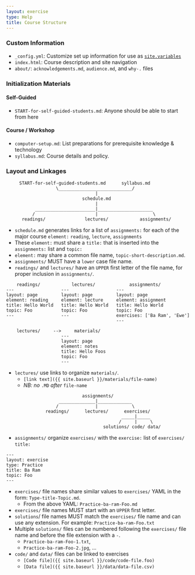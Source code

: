 ```yaml
---
layout: exercise
type: Help
title: Course Structure
---
```


### Custom Information

- `_config.yml`: Customize set up information for use as [`site.variables`](https://jekyllrb.com/docs/variables/)
- `index.html`: Course description and site navigation
- `about/`: `acknowledgements.md`, `audience.md`, and `why-.` files

### Initialization Materials

#### Self-Guided
- `START-for-self-guided-students.md`: Anyone should be able to start from here

#### Course / Workshop
- `computer-setup.md`: List preparations for prerequisite knowledge & technology 
- `syllabus.md`: Course details and policy. 

### Layout and Linkages
 
```
     START-for-self-guided-students.md      syllabus.md 
                   \____________________________/
                                  |  
                             schedule.md
                                  |
           _______________________|_____________________
          /                       |                     \
      readings/               lectures/            assignments/
```
 
- `schedule.md` generates links for a list of `assignments:` for each of the major course `element:` `reading`, `lecture`, `assignments`    
- These `element:` must share a `title:` that is inserted into the 
`assignments:` list and `topic:`  
- `element:` may share a common file name, `topic-short-description.md`. 
- `assignments/` MUST have a `lower` case file name. 
- `readings/` and `lectures/` have an `UPPER` first letter of the file name, for
proper inclusion in `assignments/`.

``` 
    readings/            lectures/             assignments/
---                  ---                  ---
layout: page         layout: page         layout: page
element: reading     element: lecture     element: assignment
title: Hello World   title: Hello World   title: Hello World 
topic: Foo           topic: Foo           topic: Foo
---                  ---                  exercises: ['Ba Ram', 'Ewe']
                                          ---
```

```
    lectures/     -->     materials/
                     ---
                     layout: page
                     element: notes
                     title: Hello Foos
                     topic: Foo
                     --- 
```

- `lectures/` use links to organize `materials/`. 
  - `[link text]({{ site.baseurl }}/materials/file-name)` 
  - *NB: no* `.MD` *after* `file-name`

```
                             assignments/
                    ______________|_____________
                   /              |             \
               readings/      lectures/      exercises/
                                            _____|_____  
                                           /     |     \
                                     solutions/ code/ data/

```
- `assignments/` organize `exercises/` with the `exercise:` list of `exercises/` `title:`

```
---
layout: exercise
type: Practice
title: Ba Ram
topic: Foo
---
```

- `exercises/` file names share similar values to `exercises/` YAML in the form:
`Type-title-Topic.md`. 
  - From the above YAML: `Practice-ba-ram-Foo.md`
- `exercises/` file names MUST start with an `UPPER` first letter.
- `solutions`/ file names MUST match the `exercises/` file name and can use any extension. For example: `Practice-ba-ram-Foo.txt`
- Multiple `solutions/` files can be numbered following the `exercises/` file name and before the file extension with a `-`.
  - `Practice-ba-ram-Foo-1.txt`, 
  - `Practice-ba-ram-Foo-2.jpg`, ...
- `code/` and `data/` files can be linked to exercises
  - `[Code file]({{ site.baseurl }}/code/code-file.foo)`
  - `[Data file]({{ site.baseurl }}/data/data-file.csv)`
